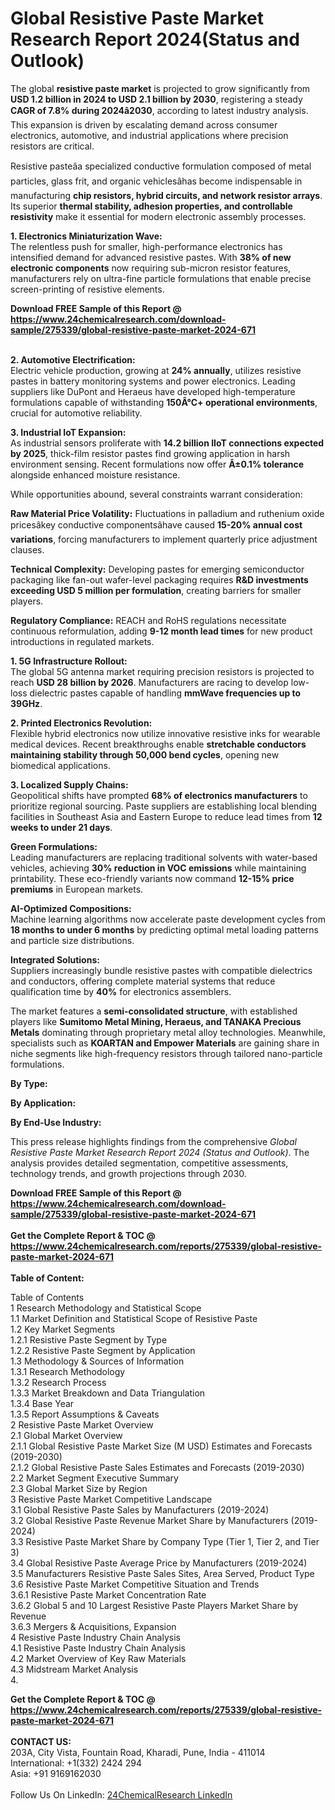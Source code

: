 <h1>Global Resistive Paste Market Research Report 2024(Status and Outlook)</h1><p>The global <strong>resistive paste market</strong> is projected to grow significantly from <strong>USD 1.2 billion in 2024 to USD 2.1 billion by 2030</strong>, registering a steady <strong>CAGR of 7.8% during 2024â2030</strong>, according to latest industry analysis. This expansion is driven by escalating demand across consumer electronics, automotive, and industrial applications where precision resistors are critical.</p><p>Resistive pasteâa specialized conductive formulation composed of metal particles, glass frit, and organic vehiclesâhas become indispensable in manufacturing <strong>chip resistors, hybrid circuits, and network resistor arrays</strong>. Its superior <strong>thermal stability, adhesion properties, and controllable resistivity</strong> make it essential for modern electronic assembly processes.</p><p><strong>1. Electronics Miniaturization Wave:</strong><br>
The relentless push for smaller, high-performance electronics has intensified demand for advanced resistive pastes. With <strong>38% of new electronic components</strong> now requiring sub-micron resistor features, manufacturers rely on ultra-fine particle formulations that enable precise screen-printing of resistive elements.</p><div><b>Download FREE Sample of this Report @ 
            <a href="https://www.24chemicalresearch.com/download-sample/275339/global-resistive-paste-market-2024-671">
            https://www.24chemicalresearch.com/download-sample/275339/global-resistive-paste-market-2024-671</a></b></div><br><p><strong>2. Automotive Electrification:</strong><br>
Electric vehicle production, growing at <strong>24% annually</strong>, utilizes resistive pastes in battery monitoring systems and power electronics. Leading suppliers like DuPont and Heraeus have developed high-temperature formulations capable of withstanding <strong>150Â°C+ operational environments</strong>, crucial for automotive reliability.</p><p><strong>3. Industrial IoT Expansion:</strong><br>
As industrial sensors proliferate with <strong>14.2 billion IIoT connections expected by 2025</strong>, thick-film resistor pastes find growing application in harsh environment sensing. Recent formulations now offer <strong>Â±0.1% tolerance</strong> alongside enhanced moisture resistance.</p><p>While opportunities abound, several constraints warrant consideration:</p><p><strong>Raw Material Price Volatility:</strong> Fluctuations in palladium and ruthenium oxide pricesâkey conductive componentsâhave caused <strong>15-20% annual cost variations</strong>, forcing manufacturers to implement quarterly price adjustment clauses.</p><p><strong>Technical Complexity:</strong> Developing pastes for emerging semiconductor packaging like fan-out wafer-level packaging requires <strong>R&amp;D investments exceeding USD 5 million per formulation</strong>, creating barriers for smaller players.</p><p><strong>Regulatory Compliance:</strong> REACH and RoHS regulations necessitate continuous reformulation, adding <strong>9-12 month lead times</strong> for new product introductions in regulated markets.</p><p><strong>1. 5G Infrastructure Rollout:</strong><br>
The global 5G antenna market requiring precision resistors is projected to reach <strong>USD 28 billion by 2026</strong>. Manufacturers are racing to develop low-loss dielectric pastes capable of handling <strong>mmWave frequencies up to 39GHz</strong>.</p><p><strong>2. Printed Electronics Revolution:</strong><br>
Flexible hybrid electronics now utilize innovative resistive inks for wearable medical devices. Recent breakthroughs enable <strong>stretchable conductors maintaining stability through 50,000 bend cycles</strong>, opening new biomedical applications.</p><p><strong>3. Localized Supply Chains:</strong><br>
Geopolitical shifts have prompted <strong>68% of electronics manufacturers</strong> to prioritize regional sourcing. Paste suppliers are establishing local blending facilities in Southeast Asia and Eastern Europe to reduce lead times from <strong>12 weeks to under 21 days</strong>.</p><p><strong>Green Formulations:</strong><br>
	Leading manufacturers are replacing traditional solvents with water-based vehicles, achieving <strong>30% reduction in VOC emissions</strong> while maintaining printability. These eco-friendly variants now command <strong>12-15% price premiums</strong> in European markets.</p><p><strong>AI-Optimized Compositions:</strong><br>
	Machine learning algorithms now accelerate paste development cycles from <strong>18 months to under 6 months</strong> by predicting optimal metal loading patterns and particle size distributions.</p><p><strong>Integrated Solutions:</strong><br>
	Suppliers increasingly bundle resistive pastes with compatible dielectrics and conductors, offering complete material systems that reduce qualification time by <strong>40%</strong> for electronics assemblers.</p><p>The market features a <strong>semi-consolidated structure</strong>, with established players like <strong>Sumitomo Metal Mining, Heraeus, and TANAKA Precious Metals</strong> dominating through proprietary metal alloy technologies. Meanwhile, specialists such as <strong>KOARTAN and Empower Materials</strong> are gaining share in niche segments like high-frequency resistors through tailored nano-particle formulations.</p><p><strong>By Type:</strong></p><p><strong>By Application:</strong></p><p><strong>By End-Use Industry:</strong></p><p>This press release highlights findings from the comprehensive <em>Global Resistive Paste Market Research Report 2024 (Status and Outlook)</em>. The analysis provides detailed segmentation, competitive assessments, technology trends, and growth projections through 2030. </p><div><b>Download FREE Sample of this Report @ 
            <a href="https://www.24chemicalresearch.com/download-sample/275339/global-resistive-paste-market-2024-671">
            https://www.24chemicalresearch.com/download-sample/275339/global-resistive-paste-market-2024-671</a></b></div><br><div><b>Get the Complete Report & TOC @ 
            <a href="https://www.24chemicalresearch.com/reports/275339/global-resistive-paste-market-2024-671">
            https://www.24chemicalresearch.com/reports/275339/global-resistive-paste-market-2024-671</a></b></div><br>
            <b>Table of Content:</b><p>Table of Contents<br />
1 Research Methodology and Statistical Scope<br />
1.1 Market Definition and Statistical Scope of Resistive Paste<br />
1.2 Key Market Segments<br />
1.2.1 Resistive Paste Segment by Type<br />
1.2.2 Resistive Paste Segment by Application<br />
1.3 Methodology & Sources of Information<br />
1.3.1 Research Methodology<br />
1.3.2 Research Process<br />
1.3.3 Market Breakdown and Data Triangulation<br />
1.3.4 Base Year<br />
1.3.5 Report Assumptions & Caveats<br />
2 Resistive Paste Market Overview<br />
2.1 Global Market Overview<br />
2.1.1 Global Resistive Paste Market Size (M USD) Estimates and Forecasts (2019-2030)<br />
2.1.2 Global Resistive Paste Sales Estimates and Forecasts (2019-2030)<br />
2.2 Market Segment Executive Summary<br />
2.3 Global Market Size by Region<br />
3 Resistive Paste Market Competitive Landscape<br />
3.1 Global Resistive Paste Sales by Manufacturers (2019-2024)<br />
3.2 Global Resistive Paste Revenue Market Share by Manufacturers (2019-2024)<br />
3.3 Resistive Paste Market Share by Company Type (Tier 1, Tier 2, and Tier 3)<br />
3.4 Global Resistive Paste Average Price by Manufacturers (2019-2024)<br />
3.5 Manufacturers Resistive Paste Sales Sites, Area Served, Product Type<br />
3.6 Resistive Paste Market Competitive Situation and Trends<br />
3.6.1 Resistive Paste Market Concentration Rate<br />
3.6.2 Global 5 and 10 Largest Resistive Paste Players Market Share by Revenue<br />
3.6.3 Mergers & Acquisitions, Expansion<br />
4 Resistive Paste Industry Chain Analysis<br />
4.1 Resistive Paste Industry Chain Analysis<br />
4.2 Market Overview of Key Raw Materials<br />
4.3 Midstream Market Analysis<br />
4.</p><div><b>Get the Complete Report & TOC @ 
            <a href="https://www.24chemicalresearch.com/reports/275339/global-resistive-paste-market-2024-671">
            https://www.24chemicalresearch.com/reports/275339/global-resistive-paste-market-2024-671</a></b></div><br><b>CONTACT US:</b><br>
            203A, City Vista, Fountain Road, Kharadi, Pune, India - 411014<br>
            International: +1(332) 2424 294<br>
            Asia: +91 9169162030 <br><br>
            Follow Us On LinkedIn: <a href="https://www.linkedin.com/company/24chemicalresearch/">24ChemicalResearch LinkedIn</a>